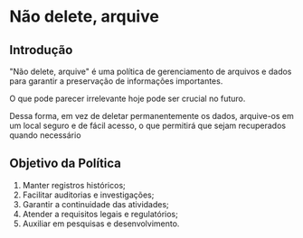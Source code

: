 # Não delete, arquive

## Introdução

"Não delete, arquive" é uma política de gerenciamento de arquivos e dados para garantir a preservação de informações importantes.

O que pode parecer irrelevante hoje pode ser crucial no futuro.

Dessa forma, em vez de deletar permanentemente os dados, arquive-os em um local seguro e de fácil acesso, o que permitirá que sejam recuperados quando necessário

## Objetivo da Política

1. Manter registros históricos;
1. Facilitar auditorias e investigações;
1. Garantir a continuidade das atividades;
1. Atender a requisitos legais e regulatórios;
1. Auxiliar em pesquisas e desenvolvimento.
